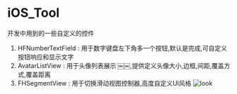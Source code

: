 # iOS_Tool
 开发中用到的一些自定义的控件
 
 1. HFNumberTextField : 用于数字键盘左下角多一个按钮,默认是完成,可自定义按钮响应和显示文字
 2. AvatarListView : 用于头像列表展示 ￼￼,提供定义头像大小,边框,间距,覆盖方式,覆盖距离
3. FHSegmentView : 用于切换滑动视图控制器,高度自定义UI风格
	![look](http://www.code4app.com/data/attachment/forum/201803/19/181849npm1p991wn3asbps.png)
